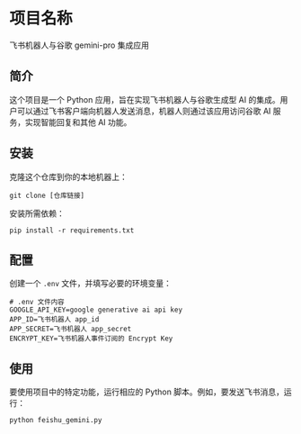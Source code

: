 
# 项目名称
飞书机器人与谷歌 gemini-pro 集成应用

## 简介
这个项目是一个 Python 应用，旨在实现飞书机器人与谷歌生成型 AI 的集成。用户可以通过飞书客户端向机器人发送消息，机器人则通过该应用访问谷歌 AI 服务，实现智能回复和其他 AI 功能。

## 安装
克隆这个仓库到你的本地机器上：
```
git clone [仓库链接]
```

安装所需依赖：
```
pip install -r requirements.txt
```

## 配置
创建一个 `.env` 文件，并填写必要的环境变量：
```
# .env 文件内容
GOOGLE_API_KEY=google generative ai api key
APP_ID=飞书机器人 app_id
APP_SECRET=飞书机器人 app_secret
ENCRYPT_KEY=飞书机器人事件订阅的 Encrypt Key
```

## 使用
要使用项目中的特定功能，运行相应的 Python 脚本。例如，要发送飞书消息，运行：
```
python feishu_gemini.py
```